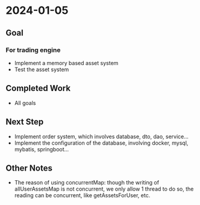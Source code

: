 # 2024-01-05

## Goal
### For trading engine
- Implement a memory based asset system
- Test the asset system

## Completed Work
- All goals


## Next Step

- Implement order system, which involves database, dto, dao, service...
- Implement the configuration of the database, involving docker, mysql, mybatis, springboot...



## Other Notes
- The reason of using concurrentMap: though the writing of allUserAssetsMap is not concurrent, we only allow 1 thread to do so, the reading can be concurrent, like getAssetsForUser, etc.